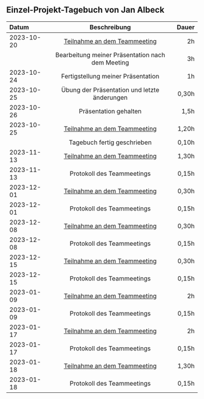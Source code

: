 ## Einzel-Projekt-Tagebuch von Jan Albeck

| **Datum**  |                           **Beschreibung**                            | **Dauer** |
|:-----------|:---------------------------------------------------------------------:|----------:|
| 2023-10-20 | [Teilnahme an dem Teammeeting](../Projekt-Dokumentation/Eintrag02.md) |        2h |
|            |           Bearbeitung meiner Präsentation nach dem Meeting            |        3h |
| 2023-10-24 |                  Fertigstellung meiner Präsentation                   |        1h |
| 2023-10-25 |             Übung der Präsentation und letzte änderungen              |     0,30h |
| 2023-10-26 |                        Präsentation gehalten                          |      1,5h |
| 2023-10-25 | [Teilnahme an dem Teammeeting](../Projekt-Dokumentation/Eintrag03.md) |     1,20h |
|            |                      Tagebuch fertig geschrieben                      |     0,10h |
| 2023-11-13 | [Teilnahme an dem Teammeeting](../Projekt-Dokumentation/Eintrag04.md) |     1,30h |
| 2023-11-13 |                      Protokoll des Teammeetings                       |     0,15h |
| 2023-12-01 | [Teilnahme an dem Teammeeting](../Projekt-Dokumentation/Eintrag05.md) |     0,30h |
| 2023-12-01 |                      Protokoll des Teammeetings                       |     0,15h |
| 2023-12-08 | [Teilnahme an dem Teammeeting](../Projekt-Dokumentation/Eintrag06.md) |     0,30h |
| 2023-12-08 |                      Protokoll des Teammeetings                       |     0,15h |
| 2023-12-15 | [Teilnahme an dem Teammeeting](../Projekt-Dokumentation/Eintrag07.md) |     0,30h |
| 2023-12-15 |                      Protokoll des Teammeetings                       |     0,15h |
| 2023-01-09 | [Teilnahme an dem Teammeeting](../Projekt-Dokumentation/Eintrag08.md) |        2h |
| 2023-01-09 |                      Protokoll des Teammeetings                       |     0,15h |
| 2023-01-17 | [Teilnahme an dem Teammeeting](../Projekt-Dokumentation/Eintrag09.md) |        2h |
| 2023-01-17 |                      Protokoll des Teammeetings                       |     0,15h |
| 2023-01-18 | [Teilnahme an dem Teammeeting](../Projekt-Dokumentation/Eintrag10.md) |     1,30h |
| 2023-01-18 |                      Protokoll des Teammeetings                       |     0,15h |